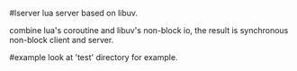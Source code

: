 #lserver
lua server based on libuv.

combine lua's coroutine and libuv's non-block io, the result is synchronous non-block client and server.

#example
look at 'test' directory for example.
